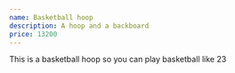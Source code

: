 ```yaml
---
name: Basketball hoop
description: A hoop and a backboard
price: 13200
---
```


This is a basketball hoop so you can play basketball like 23